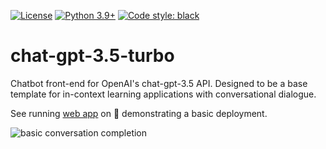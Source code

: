 [![License](https://img.shields.io/badge/License-Apache_2.0-green.svg)](https://github.com/daniel-furman/Polyglot-or-Not/blob/main/LICENSE) 
[![Python 3.9+](https://img.shields.io/badge/python-3.9+-blue.svg)](https://www.python.org/downloads/release/python-390/) 
[![Code style: black](https://img.shields.io/badge/code%20style-black-000000.svg)](https://github.com/psf/black) 

# chat-gpt-3.5-turbo
Chatbot front-end for OpenAI's chat-gpt-3.5 API. Designed to be a base template for in-context learning applications with conversational dialogue. <br>

See running [web app](https://huggingface.co/spaces/dfurman/chat-gpt-3.5-turbo) on 🤗 demonstrating a basic deployment. 

![basic conversation completion](assets/basic_usage.gif)